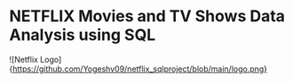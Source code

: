 # NETFLIX Movies and TV Shows Data Analysis using SQL

![Netflix Logo]{https://github.com/Yogeshv09/netflix_sqlproject/blob/main/logo.png}
